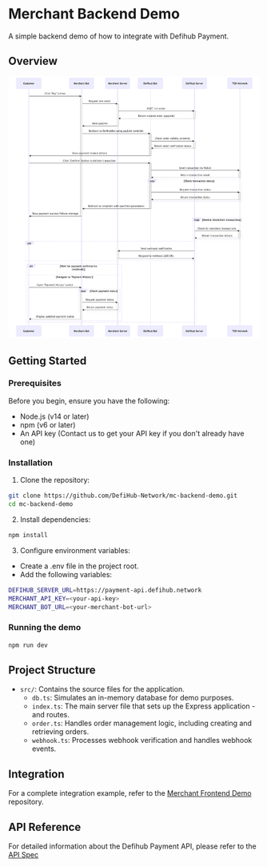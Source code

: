# Merchant Backend Demo

A simple backend demo of how to integrate with Defihub Payment.

## Overview

![Sequence diagram](payment_sequence_diagram.png)

## Getting Started
### Prerequisites

Before you begin, ensure you have the following:

- Node.js (v14 or later)
- npm (v6 or later)
- An API key (Contact us to get your API key if you don't already have one)

### Installation
1. Clone the repository:
```bash
git clone https://github.com/DefiHub-Network/mc-backend-demo.git
cd mc-backend-demo
```
2. Install dependencies:
```bash
npm install
```

3. Configure environment variables:
- Create a .env file in the project root.
- Add the following variables:
```bash
DEFIHUB_SERVER_URL=https://payment-api.defihub.network
MERCHANT_API_KEY=<your-api-key>
MERCHANT_BOT_URL=<your-merchant-bot-url>
```

### Running the demo

```bash
npm run dev
```

## Project Structure

- `src/`: Contains the source files for the application.
  - `db.ts`: Simulates an in-memory database for demo purposes.
  - `index.ts`: The main server file that sets up the Express application - and routes.
  - `order.ts`: Handles order management logic, including creating and retrieving orders.
  - `webhook.ts`: Processes webhook verification and handles webhook events.

## Integration

For a complete integration example, refer to the [Merchant Frontend Demo](https://github.com/DefiHub-Network/mc-frontend-demo) repository.

## API Reference

For detailed information about the Defihub Payment API, please refer to the [API Spec](https://defihub-network.github.io/payment-gateway-api-spec/)

